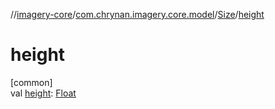 //[imagery-core](../../../index.md)/[com.chrynan.imagery.core.model](../index.md)/[Size](index.md)/[height](height.md)

# height

[common]\
val [height](height.md): [Float](https://kotlinlang.org/api/latest/jvm/stdlib/kotlin/-float/index.html)
